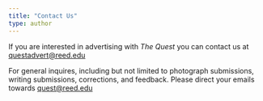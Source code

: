```yaml
---
title: "Contact Us"
type: author
---
```


If you are interested in advertising with _The Quest_ you can contact 
us at <a href=”mailto:&#113;&#117;&#101;&#115;&#116;&#097;&#100;&#118;&#101;&#114;&#116;&#064;&#114;&#101;&#101;&#100;&#046;&#101;&#100;&#117;”>&#113;&#117;&#101;&#115;&#116;&#097;&#100;&#118;&#101;&#114;&#116;&#064;&#114;&#101;&#101;&#100;&#046;&#101;&#100;&#117;</a>

For general inquires, including but not limited to photograph submissions, writing submissions, corrections, 
and feedback. Please direct your emails towards <a href=”mailto:&#113;&#117;&#101;&#115;&#116;&#064;&#114;&#101;&#101;&#100;&#046;&#101;&#100;&#117;”>&#113;&#117;&#101;&#115;&#116;&#064;&#114;&#101;&#101;&#100;&#046;&#101;&#100;&#117;</a>
